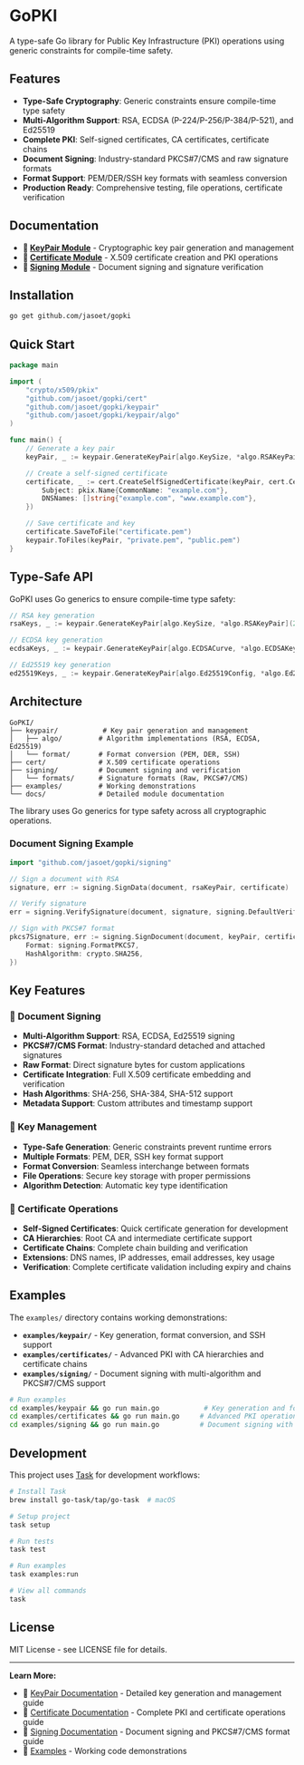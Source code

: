 # GoPKI

A type-safe Go library for Public Key Infrastructure (PKI) operations using generic constraints for compile-time safety.

## Features

- **Type-Safe Cryptography**: Generic constraints ensure compile-time type safety
- **Multi-Algorithm Support**: RSA, ECDSA (P-224/P-256/P-384/P-521), and Ed25519
- **Complete PKI**: Self-signed certificates, CA certificates, certificate chains
- **Document Signing**: Industry-standard PKCS#7/CMS and raw signature formats
- **Format Support**: PEM/DER/SSH key formats with seamless conversion
- **Production Ready**: Comprehensive testing, file operations, certificate verification

## Documentation

- **📘 [KeyPair Module](docs/KeyPair.md)** - Cryptographic key pair generation and management
- **📗 [Certificate Module](docs/Certificate.md)** - X.509 certificate creation and PKI operations
- **📙 [Signing Module](docs/Signing.md)** - Document signing and signature verification

## Installation

```bash
go get github.com/jasoet/gopki
```

## Quick Start

```go
package main

import (
    "crypto/x509/pkix"
    "github.com/jasoet/gopki/cert"
    "github.com/jasoet/gopki/keypair"
    "github.com/jasoet/gopki/keypair/algo"
)

func main() {
    // Generate a key pair
    keyPair, _ := keypair.GenerateKeyPair[algo.KeySize, *algo.RSAKeyPair](2048)

    // Create a self-signed certificate
    certificate, _ := cert.CreateSelfSignedCertificate(keyPair, cert.CertificateRequest{
        Subject: pkix.Name{CommonName: "example.com"},
        DNSNames: []string{"example.com", "www.example.com"},
    })

    // Save certificate and key
    certificate.SaveToFile("certificate.pem")
    keypair.ToFiles(keyPair, "private.pem", "public.pem")
}
```

## Type-Safe API

GoPKI uses Go generics to ensure compile-time type safety:

```go
// RSA key generation
rsaKeys, _ := keypair.GenerateKeyPair[algo.KeySize, *algo.RSAKeyPair](2048)

// ECDSA key generation
ecdsaKeys, _ := keypair.GenerateKeyPair[algo.ECDSACurve, *algo.ECDSAKeyPair](algo.P256)

// Ed25519 key generation
ed25519Keys, _ := keypair.GenerateKeyPair[algo.Ed25519Config, *algo.Ed25519KeyPair]("")
```

## Architecture

```
GoPKI/
├── keypair/           # Key pair generation and management
│   ├── algo/         # Algorithm implementations (RSA, ECDSA, Ed25519)
│   └── format/       # Format conversion (PEM, DER, SSH)
├── cert/             # X.509 certificate operations
├── signing/          # Document signing and verification
│   └── formats/      # Signature formats (Raw, PKCS#7/CMS)
├── examples/         # Working demonstrations
└── docs/             # Detailed module documentation
```

The library uses Go generics for type safety across all cryptographic operations.

### Document Signing Example

```go
import "github.com/jasoet/gopki/signing"

// Sign a document with RSA
signature, err := signing.SignData(document, rsaKeyPair, certificate)

// Verify signature
err = signing.VerifySignature(document, signature, signing.DefaultVerifyOptions())

// Sign with PKCS#7 format
pkcs7Signature, err := signing.SignDocument(document, keyPair, certificate, signing.SignOptions{
    Format: signing.FormatPKCS7,
    HashAlgorithm: crypto.SHA256,
})
```

## Key Features

### 🔐 Document Signing
- **Multi-Algorithm Support**: RSA, ECDSA, Ed25519 signing
- **PKCS#7/CMS Format**: Industry-standard detached and attached signatures
- **Raw Format**: Direct signature bytes for custom applications
- **Certificate Integration**: Full X.509 certificate embedding and verification
- **Hash Algorithms**: SHA-256, SHA-384, SHA-512 support
- **Metadata Support**: Custom attributes and timestamp support

### 🔑 Key Management
- **Type-Safe Generation**: Generic constraints prevent runtime errors
- **Multiple Formats**: PEM, DER, SSH key format support
- **Format Conversion**: Seamless interchange between formats
- **File Operations**: Secure key storage with proper permissions
- **Algorithm Detection**: Automatic key type identification

### 📜 Certificate Operations
- **Self-Signed Certificates**: Quick certificate generation for development
- **CA Hierarchies**: Root CA and intermediate certificate support
- **Certificate Chains**: Complete chain building and verification
- **Extensions**: DNS names, IP addresses, email addresses, key usage
- **Verification**: Complete certificate validation including expiry and chains

## Examples

The `examples/` directory contains working demonstrations:

- **`examples/keypair/`** - Key generation, format conversion, and SSH support
- **`examples/certificates/`** - Advanced PKI with CA hierarchies and certificate chains
- **`examples/signing/`** - Document signing with multi-algorithm and PKCS#7/CMS support

```bash
# Run examples
cd examples/keypair && go run main.go           # Key generation and format conversion
cd examples/certificates && go run main.go     # Advanced PKI operations
cd examples/signing && go run main.go          # Document signing with all algorithms
```

## Development

This project uses [Task](https://taskfile.dev) for development workflows:

```bash
# Install Task
brew install go-task/tap/go-task  # macOS

# Setup project
task setup

# Run tests
task test

# Run examples
task examples:run

# View all commands
task
```

## License

MIT License - see LICENSE file for details.

---

**Learn More:**
- 📘 [KeyPair Documentation](docs/KeyPair.md) - Detailed key generation and management guide
- 📗 [Certificate Documentation](docs/Certificate.md) - Complete PKI and certificate operations guide
- 📙 [Signing Documentation](docs/Signing.md) - Document signing and PKCS#7/CMS format guide
- 🚀 [Examples](examples/) - Working code demonstrations